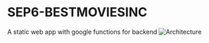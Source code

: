 # SEP6-BESTMOVIESINC
A static web app with google functions for backend
![Architecture](https://github.com/mfokins/SEP6-BESTMOVIESINC/assets/75252301/ba2edd8c-46c8-4f92-a1b2-e21db35a7941)
